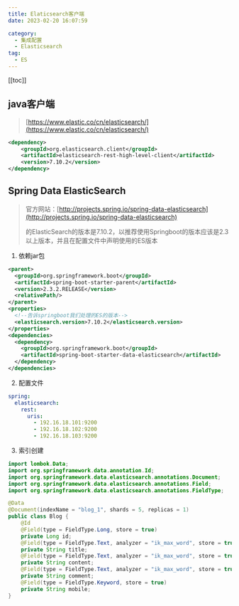 ```yaml
---
title: Elaticsearch客户端
date: 2023-02-20 16:07:59

category: 
  - 集成配置
  - Elasticsearch
tag: 
  - ES
---
```


<!-- more -->
[[toc]]

## java客户端
> [https://www.elastic.co/cn/elasticsearch/](https://www.elastic.co/cn/elasticsearch/)
```xml
<dependency>
    <groupId>org.elasticsearch.client</groupId>
    <artifactId>elasticsearch-rest-high-level-client</artifactId>
    <version>7.10.2</version>
</dependency>
```

## Spring Data ElasticSearch
> 官方网站：[http://projects.spring.io/spring-data-elasticsearch](http://projects.spring.io/spring-data-elasticsearch)
>
> 的ElasticSearch的版本是7.10.2，以推荐使用Springboot的版本应该是2.3以上版本，并且在配置文件中声明使用的ES版本
1. 依赖jar包
```xml
<parent>
  <groupId>org.springframework.boot</groupId>
  <artifactId>spring-boot-starter-parent</artifactId>
  <version>2.3.2.RELEASE</version>
  <relativePath/>
</parent>
<properties>
  <!--告诉springboot我们处理的ES的版本-->
  <elasticsearch.version>7.10.2</elasticsearch.version>
</properties>
<dependencies>
  <dependency>
    <groupId>org.springframework.boot</groupId>
    <artifactId>spring-boot-starter-data-elasticsearch</artifactId>
  </dependency>
</dependencies>
```
2. 配置文件
```yml
spring:
  elasticsearch:
    rest:
      uris:
        - 192.16.18.101:9200
        - 192.16.18.102:9200
        - 192.16.18.103:9200
```
3. 索引创建
```java
import lombok.Data;
import org.springframework.data.annotation.Id;
import org.springframework.data.elasticsearch.annotations.Document;
import org.springframework.data.elasticsearch.annotations.Field;
import org.springframework.data.elasticsearch.annotations.FieldType;

@Data
@Document(indexName = "blog_1", shards = 5, replicas = 1)
public class Blog {
    @Id
    @Field(type = FieldType.Long, store = true)
    private Long id;
    @Field(type = FieldType.Text, analyzer = "ik_max_word", store = true)
    private String title;
    @Field(type = FieldType.Text, analyzer = "ik_max_word", store = true)
    private String content;
    @Field(type = FieldType.Text, analyzer = "ik_max_word", store = true)
    private String comment;
    @Field(type = FieldType.Keyword, store = true)
    private String mobile;
}
```